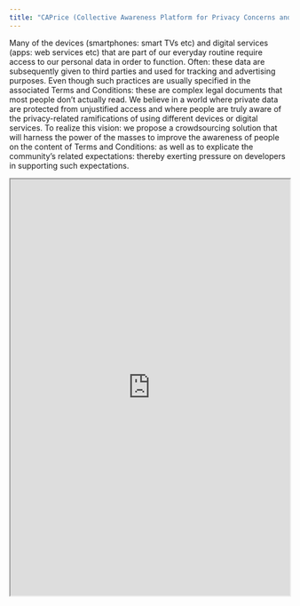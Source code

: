 ```yaml
---
title: "CAPrice (Collective Awareness Platform for Privacy Concerns and Expectations)"
---
```


Many of the devices (smartphones: smart TVs etc) and digital services (apps: web services etc) that are part of our everyday routine require access to our personal data in order to function. Often: these data are subsequently given to third parties and used for tracking and advertising purposes. Even though such practices are usually specified in the associated Terms and Conditions: these are complex legal documents that most people don’t actually read. We believe in a world where private data are protected from unjustified access and where people are truly aware of the privacy-related ramifications of using different devices or digital services. To realize this vision: we propose a crowdsourcing solution that will harness the power of the masses to improve the awareness of people on the content of Terms and Conditions: as well as to explicate the community’s related expectations: thereby exerting pressure on developers in supporting such expectations.

<iframe height="750" width="100%" src="https://ewelton.github.io/ktest/wiki.html#CAPrice%20(Collective%20Awareness%20Platform%20for%20Privacy%20Concerns%20and%20Expectations)"></iframe>
